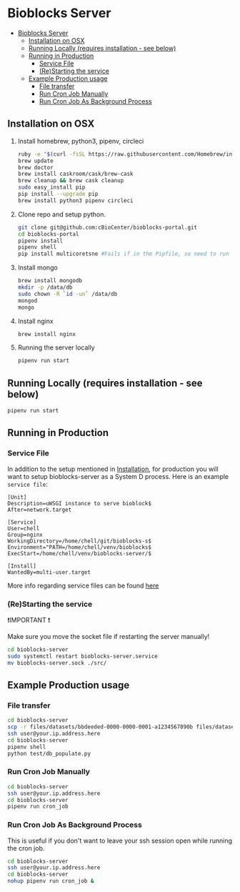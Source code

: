 # Bioblocks Server

<!-- TOC -->

- [Bioblocks Server](#bioblocks-server)
  - [Installation on OSX](#installation-on-osx)
  - [Running Locally (requires installation - see below)](#running-locally-requires-installation---see-below)
  - [Running in Production](#running-in-production)
    - [Service File](#service-file)
    - [(Re)Starting the service](#restarting-the-service)
  - [Example Production usage](#example-production-usage)
    - [File transfer](#file-transfer)
    - [Run Cron Job Manually](#run-cron-job-manually)
    - [Run Cron Job As Background Process](#run-cron-job-as-background-process)

<!-- /TOC -->

## Installation on OSX

1. Install homebrew, python3, pipenv, circleci

   ```sh
   ruby -e "$(curl -fsSL https://raw.githubusercontent.com/Homebrew/install/master/install)"
   brew update
   brew doctor
   brew install caskroom/cask/brew-cask
   brew cleanup && brew cask cleanup
   sudo easy_install pip
   pip install --upgrade pip
   brew install python3 pipenv circleci
   ```

2. Clone repo and setup python.

   ```sh
   git clone git@github.com:cBioCenter/bioblocks-portal.git
   cd bioblocks-portal
   pipenv install
   pipenv shell
   pip install multicoretsne #Fails if in the Pipfile, so need to run in shell.
   ```

3. Install mongo

   ```sh
   brew install mongodb
   mkdir -p /data/db
   sudo chown -R `id -un` /data/db
   mongod
   mongo
   ```

4. Install nginx

   ```sh
   brew install nginx
   ```

5. Running the server locally

   ```sh
   pipenv run start
   ```

## Running Locally (requires installation - see below)

```sh
pipenv run start
```

## Running in Production

### Service File

In addition to the setup mentioned in [Installation](#installation), for production you will want to setup bioblocks-server as a System D process. Here is an example `service file`:

```service
[Unit]
Description=uWSGI instance to serve bioblock$
After=network.target

[Service]
User=chell
Group=nginx
WorkingDirectory=/home/chell/git/bioblocks-s$
Environment="PATH=/home/chell/venv/bioblocks$
ExecStart=/home/chell/venv/bioblocks-server/$

[Install]
WantedBy=multi-user.target
```

More info regarding service files can be found [here](https://www.freedesktop.org/software/systemd/man/systemd.service.html)

### (Re)Starting the service

❗️IMPORTANT ❗️

Make sure you move the socket file if restarting the server manually!

```sh
cd bioblocks-server
sudo systemctl restart bioblocks-server.service
mv bioblocks-server.sock ./src/

```

## Example Production usage

### File transfer

```sh
cd bioblocks-server
scp -r files/datasets/bbdeeded-0000-0000-0001-a1234567890b files/datasets/bbdeeded-0000-0000-0002-a1234567890b user@your.ip.address.here:~/bioblocks-server/files/datasets
ssh user@your.ip.address.here
cd bioblocks-server
pipenv shell
python test/db_populate.py
```

### Run Cron Job Manually

```sh
cd bioblocks-server
ssh user@your.ip.address.here
cd bioblocks-server
pipenv run cron_job
```

### Run Cron Job As Background Process

This is useful if you don't want to leave your ssh session open while running the cron job.

```sh
cd bioblocks-server
ssh user@your.ip.address.here
cd bioblocks-server
nohup pipenv run cron_job &
```
